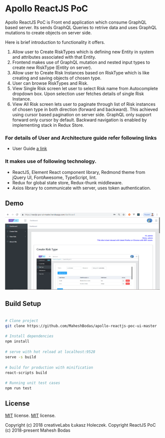 # Apollo ReactJS PoC

Apollo ReactJS PoC is Front end application which consume GraphQL based server. Its sends GraphQL Queries to retrive data and uses GraphQL mutations to create objects on server side.

 Here is brief introduction to functionality it offers.

1. Allow user to Create RiskTypes which is defining new Entity in system and attributes associated with that Entity. 
2. Frontend makes use of GraphQL mutation and nested input types to create new RiskType (Entity on server).
3. Allow user to Create Risk Instances based on RiskType which is like creating and saving objects of chosen type.
4. User can browse RiskTypes and Risk. 
5. View Single Risk screen let user to select Risk name from Autocomplete dropdown box. Upon selection user fetches details of single  Risk Instance.
6. View All Risk screen lets user to paginate through list of Risk instances of chosen type in both direction (forward and backward). This achieved using cursor based pagination on server side. GraphQL only support forward only cursor by default. Backward navigation is enabled by implementing stack in Redux Store.

### For details of User and Architecture guide refer following links
- User Guide
[a link](https://github.com/MaheshBodas/apollo-reactjs-poc-ui-master/blob/master/blob/Apollo-ReactJS-PoC-UI-Presentation.pdf)

### It makes use of following technology.
- ReactJS, Element React component library, Redmond theme from jQuery UI, FontAwesome, TypeScript, lint.
- Redux for global state store, Redux-thunk middleware.
- Axios library to communicate with server, uses token authentication. 

## Demo
![demo](https://github.com/MaheshBodas/apollo-reactjs-poc-ui-master/blob/master/blob/Dashboard.png)

## Build Setup

``` bash

# Clone project
git clone https://github.com/MaheshBodas/apollo-reactjs-poc-ui-master

# Install dependencies
npm install

# serve with hot reload at localhost:9528
serve -s build

# build for production with minification
react-scripts build

# Running unit test cases
npm run test

```


## License
[MIT](https://github.com/coreui/coreui-free-react-admin-template/blob/master/LICENSE) license.
[MIT](https://github.com/MaheshBodas/reactjs-poc-ui-master/LICENSE) license.

Copyright (c) 2018 creativeLabs Łukasz Holeczek.
Copyright ReactJS PoC (c) 2018-present Mahesh Bodas
